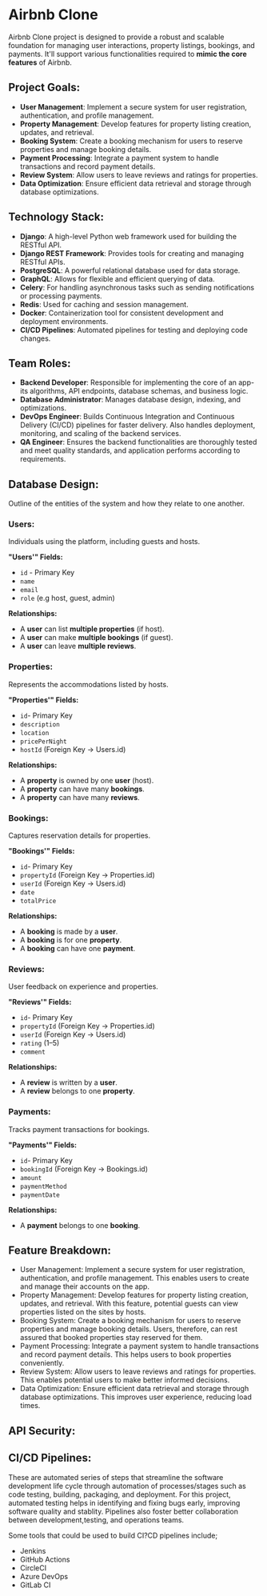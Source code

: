 # Airbnb Clone

 Airbnb Clone project is designed to provide a robust and scalable foundation for managing user interactions, property listings, bookings, and payments. It'll support various functionalities required to **mimic the core features** of Airbnb. 

 ## Project Goals:
 * **User Management**: Implement a secure system for user registration, authentication, and profile management.
 * **Property Management**: Develop features for property listing creation, updates, and retrieval.
* **Booking System**: Create a booking mechanism for users to reserve properties and manage booking details.
* **Payment Processing**: Integrate a payment system to handle transactions and record payment details.
* **Review System**: Allow users to leave reviews and ratings for properties.
* **Data Optimization**: Ensure efficient data retrieval and storage through database optimizations.


 ## Technology Stack:
* **Django**: A high-level Python web framework used for building the RESTful API.
* **Django REST Framework**: Provides tools for creating and managing RESTful APIs.
* **PostgreSQL**: A powerful relational database used for data storage.
* **GraphQL**: Allows for flexible and efficient querying of data.
* **Celery**: For handling asynchronous tasks such as sending notifications or processing payments.
* **Redis**: Used for caching and session management.
* **Docker**: Containerization tool for consistent development and deployment environments.
* **CI/CD Pipelines**: Automated pipelines for testing and deploying code changes.

## Team Roles:
* **Backend Developer**: Responsible for implementing the core of an app- its algorithms, API endpoints, database schemas, and business logic.
* **Database Administrator**: Manages database design, indexing, and optimizations.
* **DevOps Engineer**: Builds Continuous Integration and Continuous Delivery (CI/CD) pipelines for faster delivery. Also handles deployment, monitoring, and scaling of the backend services.
* **QA Engineer**: Ensures the backend functionalities are thoroughly tested and meet quality standards, and application performs according to requirements.

## Database Design:
Outline of the entities of the system and how they relate to one another.

### **Users**:
Individuals using the platform, including guests and hosts.

**"Users'" Fields:**
* `id` - Primary Key
* `name`
* `email`
* `role` (e.g host, guest, admin)

**Relationships:**
* A **user** can list **multiple properties** (if host).
* A **user** can make **multiple bookings** (if guest).
* A **user** can leave **multiple reviews**.


### **Properties**:
Represents the accommodations listed by hosts.

**"Properties'" Fields:**
- `id`- Primary Key
- `description`
- `location`
- `pricePerNight`
- `hostId` (Foreign Key → Users.id)

**Relationships:**
- A **property** is owned by one **user** (host).
- A **property** can have many **bookings**.
- A **property** can have many **reviews**.


### **Bookings**:
Captures reservation details for properties.

**"Bookings'" Fields:**
- `id`- Primary Key
- `propertyId` (Foreign Key → Properties.id)
- `userId` (Foreign Key → Users.id)
- `date`
- `totalPrice`

**Relationships:**
- A **booking** is made by a **user**.
- A **booking** is for one **property**.
- A **booking** can have one **payment**.


### **Reviews**:
User feedback on experience and properties.

**"Reviews'" Fields:**
- `id`- Primary Key
- `propertyId` (Foreign Key → Properties.id)
- `userId` (Foreign Key → Users.id)
- `rating` (1–5)
- `comment`

**Relationships:**
- A **review** is written by a **user**.
- A **review** belongs to one **property**.


### **Payments**:
Tracks payment transactions for bookings.

**"Payments'" Fields:**
- `id`- Primary Key
- `bookingId` (Foreign Key → Bookings.id)
- `amount`
- `paymentMethod`
- `paymentDate`

**Relationships:**
- A **payment** belongs to one **booking**.


## Feature Breakdown:
* User Management: Implement a secure system for user registration, authentication, and profile management. This enables users to create and manage their accounts on the app.
* Property Management: Develop features for property listing creation, updates, and retrieval. With this feature, potential guests can view properties listed on the sites by hosts.
* Booking System: Create a booking mechanism for users to reserve properties and manage booking details. Users, therefore, can rest assured that booked properties stay reserved for them.
* Payment Processing: Integrate a payment system to handle transactions and record payment details. This helps users to book properties conveniently.
* Review System: Allow users to leave reviews and ratings for properties. This enables potential users to make better informed decisions.
* Data Optimization: Ensure efficient data retrieval and storage through database optimizations. This improves user experience, reducing load times.

## API Security:



## CI/CD Pipelines:
These are automated series of steps that streamline the software development life cycle through automation of processes/stages such as code testing, building, packaging, and deployment. For this project, automated testing helps in identifying and fixing bugs early, improving software quality and stablity. Pipelines also foster better collaboration between development,testing, and operations teams. 

Some tools that could be used to build CI?CD pipelines include;
* Jenkins
* GitHub Actions
* CircleCI
* Azure DevOps
* GitLab CI
